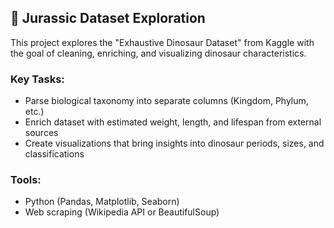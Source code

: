 ## 🦖 Jurassic Dataset Exploration

This project explores the "Exhaustive Dinosaur Dataset" from Kaggle with the goal of cleaning, enriching, and visualizing dinosaur characteristics. 

### Key Tasks:
- Parse biological taxonomy into separate columns (Kingdom, Phylum, etc.)
- Enrich dataset with estimated weight, length, and lifespan from external sources
- Create visualizations that bring insights into dinosaur periods, sizes, and classifications

### Tools:
- Python (Pandas, Matplotlib, Seaborn)
- Web scraping (Wikipedia API or BeautifulSoup)